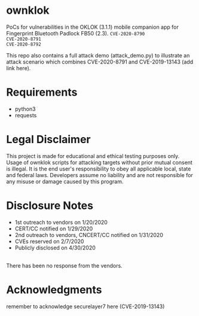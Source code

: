 # ownklok
PoCs for vulnerabilities in the OKLOK (3.1.1) mobile companion app for Fingerprint Bluetooth Padlock FB50 (2.3).
```CVE-2020-8790``` <br/>
```CVE-2020-8791``` <br/>
```CVE-2020-8792```

This repo also contains a full attack demo (attack_demo.py) to illustrate an attack scenario which combines CVE-2020-8791 and CVE-2019-13143 (add link here).

# Requirements
- python3 <br/>
- requests

# Legal Disclaimer
This project is made for educational and ethical testing purposes only. Usage of ownklok scripts for attacking targets without prior mutual consent is illegal. It is the end user's responsibility to obey all applicable local, state and federal laws. Developers assume no liability and are not responsible for any misuse or damage caused by this program.

# Disclosure Notes
- 1st outreach to vendors on 1/20/2020 <br/>
- CERT/CC notified on 1/29/2020 <br/>
- 2nd outreach to vendors, CNCERT/CC notified on 1/31/2020 <br/>
- CVEs reserved on 2/7/2020 <br/>
- Publicly disclosed on 4/30/2020 <br/>
<br/>
There has been no response from the vendors.

# Acknowledgments
remember to acknowledge securelayer7 here (CVE-2019-13143)
